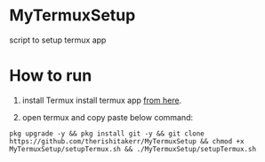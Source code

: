 # MyTermuxSetup
script to setup termux app

# How to run
1. install Termux 
install termux app [from here](https://f-droid.org/en/packages/com.termux/).

2. open termux and copy paste below command:

```
pkg upgrade -y && pkg install git -y && git clone https://github.com/therishitakerr/MyTermuxSetup && chmod +x MyTermuxSetup/setupTermux.sh && ./MyTermuxSetup/setupTermux.sh
```
